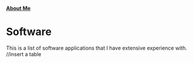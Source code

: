 #### [About Me](./about)


# Software
  This is a list of software applications that I have extensive experience with.
  //insert a table
